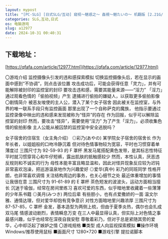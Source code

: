 ```yaml
---
layout: mypost
title: "[PC-SLG] [日式SLG/互动] 窥视～魅惑之～ 姦視～魅たいの～ 机翻版 [2.21G/多空/百度]"
categories: SLG,互动,日式
os: 电脑游戏
slug: a12977
date: 2024-10-31 00:40:31
---
```


## 下载地址：

[https://qfafa.com/article/12977.html](https://qfafa.com/article/12977.html)

〇游戏介绍
监控摄像头引发的违和感探索模拟
切换监控摄像头后，若在显示的画面中感到“不协调”，则点击该位置
攻击成功后，可能会获得任意「灵力」，并有可能解除被封印的监控室的封印
要攻击违和感，需要其能量来源——“淫力”
「淫力」通过观看色情的「偷拍视频」产生
逮捕进行偷拍的嫌疑人，以获取更多偷拍影像
〇剧情简介
被恶友唆使的主人公，潜入了某个女子宿舍
因此被关在监控室，与外界的唯一联系手段只有监控画面
那里出现了一个自称萨克的魔族，
他指示要通过监控录像中映出的违和感来发现被称为“怪异”的存在
作为回报，似乎可以解除监控室的封印
然而，要攻击“怪异”，需要使用“淫力”
为了产生「淫力」，必须收集色情的偷拍影像
主人公能从被囚禁的监控室中安全逃脱吗？

女子宿舍的住宿生（女主角介绍）
◎彩乃(あやの)
某学院女子宿舍的宿舍长
作为年长者，以姐姐般的口吻冷静沉着
但对待色情事物较为宽容，平时也习惯穿着单薄度过
三围尺寸为 92-59-93 的 F 罩杯
黑发马尾搭配黄色发带，是其标志性特征
平时就习惯穿背心和牛仔短裤，露出肌肤的抵触感较少
然而，本性认真，厌恶违反规则和不诚实的行为
母性本能丰富且略显温和，因此对怪异现象反应较为迟钝
非常喜欢泡澡，把巡游温泉地作为兴趣爱好
◎爱华(真中)
彩乃的同班同学
性格开朗，也非常喜欢调情
关注结构周边的事务，也关心细节之处
最近体重增加的事情让我很在意
三围尺寸为 91-61-89 的 E 罩杯
茶色短发的波波头，运动方面相当擅长
沉迷于瑜伽，经常在房间里练习
喜欢可爱的东西，似乎暗地里收藏着一些薄薄的少年系书籍
◎美月(みつき)
两位后辈
有些胆小，也有点爱撒娇的一面
温文尔雅、通情达理，但对爱华却抱有竞争意识
对性方面暗地里兴趣浓厚
三围尺寸为 87-57-85，C 罩杯
金发，基本造型为两侧上梳，但由于夏季炎热，偶尔也会扎成双马尾
情感波动剧烈，表情瞬息万变
在三人中最显得认真，但实际上对色情之事最感兴趣，似乎也经常在深夜自我安慰
尊敬着彩乃，但对于总是紧随其旁的爱华，心中却泛起了嫉妒之情
〇游戏规格
■类型 成人向监视探索模拟
■操作环境 Windows/推荐使用鼠标
■画面尺寸 1280×720
■游戏引擎 提拉诺脚本